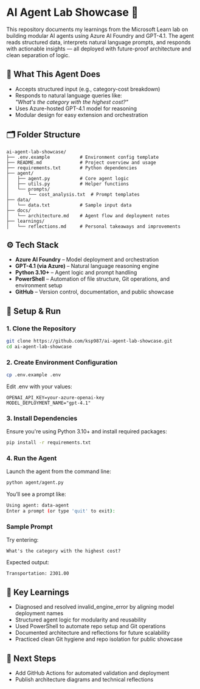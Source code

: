 # AI Agent Lab Showcase 🚀

This repository documents my learnings from the Microsoft Learn lab on building modular AI agents using Azure AI Foundry and GPT-4.1. The agent reads structured data, interprets natural language prompts, and responds with actionable insights — all deployed with future-proof architecture and clean separation of logic.

## 🧠 What This Agent Does

- Accepts structured input (e.g., category-cost breakdown)
- Responds to natural language queries like:  
  _"What's the category with the highest cost?"_
- Uses Azure-hosted GPT-4.1 model for reasoning
- Modular design for easy extension and orchestration

## 🗂️ Folder Structure

```plaintext
ai-agent-lab-showcase/
├── .env.example           # Environment config template
├── README.md              # Project overview and usage
├── requirements.txt       # Python dependencies
├── agent/
│   ├── agent.py           # Core agent logic
│   ├── utils.py           # Helper functions
│   └── prompts/
│       └── cost_analysis.txt  # Prompt templates
├── data/
│   └── data.txt           # Sample input data
├── docs/
│   └── architecture.md    # Agent flow and deployment notes
├── learnings/
│   └── reflections.md     # Personal takeaways and improvements
```
## ⚙️ Tech Stack

- **Azure AI Foundry** – Model deployment and orchestration
- **GPT-4.1 (via Azure)** – Natural language reasoning engine
- **Python 3.10+** – Agent logic and prompt handling
- **PowerShell** – Automation of file structure, Git operations, and environment setup
- **GitHub** – Version control, documentation, and public showcase

## 🧪 Setup & Run

### 1. Clone the Repository
```bash
git clone https://github.com/ksp987/ai-agent-lab-showcase.git
cd ai-agent-lab-showcase
```
### 2. Create Environment Configuration
```bash
cp .env.example .env
```
Edit .env with your values:
```code
OPENAI_API_KEY=your-azure-openai-key
MODEL_DEPLOYMENT_NAME="gpt-4.1"
```
### 3. Install Dependencies
Ensure you're using Python 3.10+ and install required packages:
```bash
pip install -r requirements.txt
```
### 4. Run the Agent
Launch the agent from the command line:
```bash
python agent/agent.py
```
You’ll see a prompt like:
```bash
Using agent: data-agent
Enter a prompt (or type 'quit' to exit):
```
### Sample Prompt
Try entering:
```code
What's the category with the highest cost?
```
Expected output:
```code
Transportation: 2301.00
```
## 📌 Key Learnings
- Diagnosed and resolved invalid_engine_error by aligning model deployment names
- Structured agent logic for modularity and reusability
- Used PowerShell to automate repo setup and Git operations
- Documented architecture and reflections for future scalability
- Practiced clean Git hygiene and repo isolation for public showcase

## 🧭 Next Steps
- Add GitHub Actions for automated validation and deployment
- Publish architecture diagrams and technical reflections

